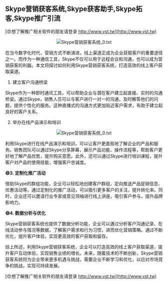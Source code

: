## **Skype营销获客系统,Skype获客助手,Skype拓客,Skype推广引流**

[😍想了解推广相关软件的朋友请登录 http://www.vst.tw](http://www.vst.tw)

 <center><img src="https://vst.tw/MP4/tuiguang/png/2.png" alt="Skype营销获客系统_0.txt"></center>

在当今数字化时代，营销方式不断演进，线上渠道正成为企业获取客户的重要途径之一。而作为一种通信工具，Skype不仅可以用于远程会议和沟通，也可以成为营销获客的利器。本文将探讨如何利用Skype营销获客系统，打造高效的线上客户获取渠道。

1. 建立客户沟通桥梁

Skype作为一种即时通讯工具，可以帮助企业与潜在客户建立起直接、实时的沟通桥梁。通过Skype，销售人员可以与客户进行一对一的沟通，及时解答他们的问题，提供个性化的服务。这种直播式的沟通方式更加贴近客户需求，有助于建立起良好的客户关系。

2. 举办在线产品演示和培训

 <center><img src="https://vst.tw/MP4/tuiguang/png/6.png" alt="Skype营销获客系统_0.txt"></center>

利用Skype进行在线产品演示和培训，可以让客户更直观地了解企业的产品和服务。销售团队可以通过Skype分享屏幕，展示产品功能、操作流程等，帮助客户更好地了解产品优势，提升购买意愿。此外，还可以通过Skype进行培训课程，提升客户对产品的使用技能，增强客户忠诚度。

**😄3. 定制化推广活动**

借助Skype的群组功能，企业可以轻松地创建客户群组，定向推送产品促销信息、优惠活动等。通过定制化的推广活动，可以吸引更多客户的关注，提升转化率。同时，企业还可以邀请行业专家或意见领袖进行线上讲座，吸引客户参与，提升品牌影响力。

**😄4. 数据分析与优化**

Skype营销获客系统也提供了数据分析功能，企业可以通过分析客户沟通记录、在线活动参与情况等数据，了解客户需求和行为习惯，进而优化营销策略。通过不断优化，提升客户体验，实现更高效的客户获取和留存。

综上所述，利用Skype营销获客系统，企业可以打造高效的线上客户获取渠道，提升客户互动体验，实现销售业绩的增长。未来，随着技术的不断创新，Skype营销获客系统将为企业带来更多机遇与挑战，需要企业不断学习和优化，以应对市场竞争的挑战，实现可持续发展。

[😍想了解推广相关软件的朋友请登录 http://www.vst.tw](http://www.vst.tw)



